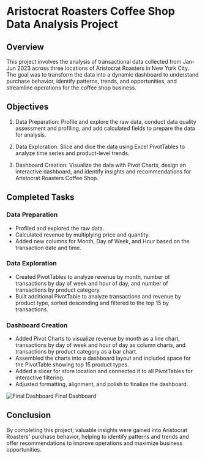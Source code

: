 # Aristocrat Roasters Coffee Shop Data Analysis Project

## Overview

This project involves the analysis of transactional data collected from Jan-Jun 2023 across three locations of Aristocrat Roasters in New York City. The goal was to transform the data into a dynamic dashboard to understand purchase behavior, identify patterns, trends, and opportunities, and streamline operations for the coffee shop business.

## Objectives

1. Data Preparation: Profile and explore the raw data, conduct data quality assessment and profiling, and add calculated fields to prepare the data for analysis.
   
2. Data Exploration: Slice and dice the data using Excel PivotTables to analyze time series and product-level trends.
   
3. Dashboard Creation: Visualize the data with Pivot Charts, design an interactive dashboard, and identify insights and recommendations for Aristocrat Roasters Coffee Shop.

## Completed Tasks

### Data Preparation
- Profiled and explored the raw data.
- Calculated revenue by multiplying price and quantity.
- Added new columns for Month, Day of Week, and Hour based on the transaction date and time.

### Data Exploration
- Created PivotTables to analyze revenue by month, number of transactions by day of week and hour of day, and number of transactions by product category.
- Built additional PivotTable to analyze transactions and revenue by product type, sorted descending and filtered to the top 15 by transactions.

### Dashboard Creation
- Added Pivot Charts to visualize revenue by month as a line chart, transactions by day of week and hour of day as column charts, and transactions by product category as a bar chart.
- Assembled the charts into a dashboard layout and included space for the PivotTable showing top 15 product types.
- Added a slicer for store location and connected it to all PivotTables for interactive filtering.
- Adjusted formatting, alignment, and polish to finalize the dashboard.

![Final Dashboard](https://github.com/Rachitrawat03/Aristocrat-Roasters-Coffee-Shop-Data-Analysis-Project/assets/123554497/380208fb-54f5-413e-a530-089e7918b272)
Final Dashboard

## Conclusion

By completing this project, valuable insights were gained into Aristocrat Roasters' purchase behavior, helping to identify patterns and trends and offer recommendations to improve operations and maximize business opportunities.

